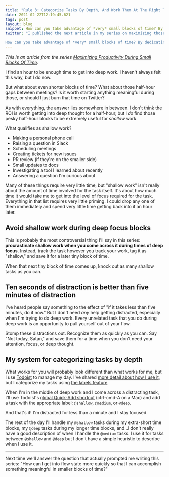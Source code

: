 ```yaml
---
title: "Rule 3: Categorize Tasks By Depth, And Work Them At The Right Time"
date: 2021-02-22T12:19:45.621
tags: post
layout: blog
snippet: How can you take advantage of *very* small blocks of time? By dedicating them to your shallowest work. 
twitter: "I published the next article in my series on maximizing those small blocks of time. 

How can you take advantage of *very* small blocks of time? By dedicating them to your shallowest work."
---
```


_This is an article from the series [Maximizing Productivity During Small Blocks Of Time](../maximizing-productivity)._

I find an hour to be enough time to get into deep work. I haven't always felt this way, but I do now. 

But what about even shorter blocks of time? What about those half-hour gaps between meetings? Is it worth starting anything meaningful during those, or should I just burn that time on Twitter?

As with everything, the answer lies somewhere in between. I don't think the ROI is worth getting into deep thought for a half-hour, but I _do_ find those pesky half-hour blocks to be extremely useful for _shallow_ work. 

What qualifies as shallow work? 
* Making a personal phone call
* Raising a question in Slack
* Scheduling meetings
* Creating tickets for new issues
* PR review (if they're on the smaller side)
* Small updates to docs
* Investigating a tool I learned about recently
* Answering a question I'm curious about

Many of these things require very little time, but "shallow work" isn't really about the amount of time involved for the task itself. It's about how much time it would take me to get into the level of focus required for the task. Everything in that list requires very little priming. I could drop any one of them immediately and spend very little time getting back into it an hour later.

## Avoid shallow work during deep focus blocks

This is probably the most controversial thing I'll say in this series: **procrastinate shallow work when you come across it during times of deep focus**. Instead, track the task however you track your work, tag it as "shallow," and save it for a later tiny block of time. 

When that next tiny block of time comes up, knock out as many shallow tasks as you can. 

## Ten seconds of distraction is better than five minutes of distraction

I've heard people say something to the effect of "if it takes less than five minutes, do it now." But I don't need *any* help getting distracted, especially when I'm trying to do deep work. Every unrelated task that you do during deep work is an opportunity to pull yourself out of your flow.

Stomp these distractions out. Recognize them as quickly as you can. Say "Not today, Satan," and save them for a time when you don't need your attention, focus, or deep thought. 

## My system for categorizing tasks by depth

What works for you will probably look different than what works for me, but I use [Todoist](https://todoist.com) to manage my day. I've shared [more detail about how I use it](https://twitter.com/pepopowitz/status/1261323105479331841), but I categorize my tasks using [the labels feature](https://todoist.com/help/articles/how-to-best-use-labels). 

When I'm in the middle of deep work and I come across a distracting task, I'll use Todoist's [global Quick-Add shortcut](https://todoist.com/help/articles/keyboard-shortcuts) (ctrl-cmd-A on a Mac) and add a task with the appropriate label: `@shallow`, `@medium`, or `@deep`. 

And that's it! I'm distracted for less than a minute and I stay focused. 

The rest of the day I'll handle my `@shallow` tasks during my extra-short time blocks, my `@deep` tasks during my longer time blocks, and...I don't really have a good description of when I handle the `@medium` tasks. I use it for tasks between `@shallow` and `@deep` but I don't have a simple heuristic to describe when I use it. 

---

Next time we'll answer the question that actually prompted me writing this series: "How can I get into flow state more quickly so that I can accomplish something meaningful in smaller blocks of time?"
